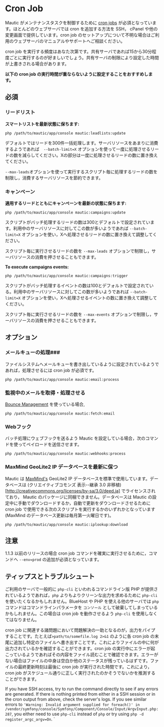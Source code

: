 # Cron Job #

Mautic がメンテナンスタスクを制御するために [cron jobs](https://ja.wikipedia.org/wiki/Crontab) が必須となっています。ほとんどのウェブサーバでは cron を追加する方法を SSH， cPanel や他の変更画面で提供しています。cron job のセットアップについて不明な場合はご利用のウェブサーバのマニュアルやサポートへご相談ください。

cron job を実行する頻度はあなた次第です。共有サーバであれば15から30分程度ごとに実行するのが好ましいでしょう。共有サーバの制限により設定した時間が上書きされる場合があります。

**以下の cron job  の実行時間が重ならないように設定することをおすすめします。**

## 必須 ##

### リードリスト ###
**スマートリストを最新状態に保ちます:**

```
php /path/to/mautic/app/console mautic:leadlists:update
```

デフォルトではリードを300件一括処理します。サーバリソースをあまりに消費するようであれば　`--batch-limit=X` オプションを使って一度に処理させるリードの数を減らしてください。Xの部分は一度に処理させるリードの数に置き換えてください。

`--max-leads`オプションを使って実行するスクリプト毎に処理するリードの数を制限し，消費するサーバリソースを節約できます。

### キャンペーン ###
**適用するリードとともにキャンペーンを最新の状態に保ちます:**

```
php /path/to/mautic/app/console mautic:campaigns:update
```

スクリプトがバッチ処理するリードの数は300とデフォルトで設定されています。利用中のサーバリソースに対してこの数が多いようであれば `--batch-limit=X` オプションを使い，Xへ処理させるリードの数に置き換えて調整してください。

スクリプト毎に実行させるリードの数を `--max-leads` オプションで制限し，サーバリソースの消費を押させることもできます。

**To execute campaigns events:**

```
php /path/to/mautic/app/console mautic:campaigns:trigger
```

スクリプトがバッチ処理するイベントの数は100とデフォルトで設定されている。利用中のサーバリソースに対してこの数が多いようであれば `--batch-limit=X` オプションを使い，Xへ処理させるイベントの数に置き換えて調整してください。

スクリプト毎に実行させるリードの数を `--max-events` オプションで制限し，サーバリソースの消費を押させることもできます。

## オプション ##

### メールキューの処理###

ファイルシステムへメールキューを書き出しているように設定されているようであれば，処理させるには cron job が必須です。

```
php /path/to/mautic/app/console mautic:email:process
```

### 監視中のメールを取得・処理させる ###
 
[Bounce Management](./../emails/bounce_management.html) を使っている場合,  
 
```
php /path/to/mautic/app/console mautic:fetch:email
```

### Webフック

バッチ処理にウェブフックを送るよう Mautic を設定している場合，次のコマンドを使ってペイロードを送信させます。

```
php /path/to/mautic/app/console mautic:webhooks:process
```

### MaxMind GeoLite2 IP データベースを最新に保つ
 
 Mautic は [MaxMind's](http://www.maxmind.com) GeoLite2 IP データベースを標準で使用しています。データベースは (クリエイティブコモンズ 表示--継承 3.0 非移植)[http://creativecommons.org/licenses/by-sa/3.0/deed.ja] でライセンスされており， Mautic のパッケージに同梱できません。データベースは Mautic の設定中に手動でダウンロードするか，自動で更新をダウンロードさせるために cron job で使用できる次のスクリプトを実行するかのいずれかとなっています (MaxMind のデータベース更新は毎月第一火曜日です)。
 
 
```
php /path/to/mautic/app/console mautic:iplookup:download
```

## 注意 ##

1.1.3 以前のリリースの場合 cron job コマンドを確実に実行させるために，コマンドへ `--env=prod` の追加が必須となっています。


## ティップスとトラブルシュート ##

ご利用のサーバで一般的に `php-cli` といわれるコマンドライン版 PHP が提供されているようであれば，`php` よりもよりクリーンな出力を求めるために `php-cli` を使いたくなるかもしれません。BlueHost や PHP を使える他のサーバでは `php` コマンドはコマンドラインパラメータを `コンソール` として破棄してしまっているかもしれません。この場合は cron job を動作させるよう `php-cli` を使用しなくてはなりません。

cron job に関連する諸問題において問題解決の一助となるのが，出力をパイプすることです。たとえば`>path/to/somefile.log 2>&1` のように各 cron job の末尾に追加し特定のファイルへ書き出すことです。これによりファイルの中に何が出力されているかを確認することができます。cron job の実行中にエラーが起こっているようであればその内容をファイル読むことで確認できます。エラーがない場合はファイルの中身は空白か他のステータスが残っているはずです。ファイルの最終更新時刻は最後に cron job が実行された時間です。これにより，cron job がスケジュール通りに正しく実行されたのかそうでないかを推測することができます。

If you have SSH access, try to run the command directly to see if any errors are generated. If there is nothing printed from either in a SSH session or in the cron output from above, check the server's logs. If you see similar errors to `'Warning: Invalid argument supplied for foreach()' in /vendor/symfony/console/Symfony/Component/Console/Input/ArgvInput.php:287`, you either need to use `php-cli` instead of `php` or try using `php -d register_argc_argv=On`.
` 

